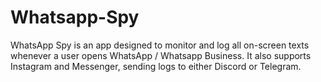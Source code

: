 # Whatsapp-Spy
WhatsApp Spy is an app designed to monitor and log all on-screen texts whenever a user opens WhatsApp / Whatsapp Business. It also supports Instagram and Messenger, sending logs to either Discord or Telegram.
